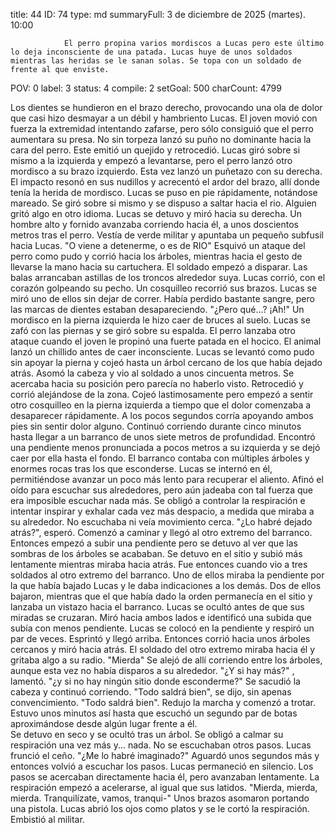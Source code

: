 title:          44
ID:             74
type:           md
summaryFull:    3 de diciembre de 2025 (martes). 10:00
                
                El perro propina varios mordiscos a Lucas pero este último lo deja inconsciente de una patada. Lucas huye de unos soldados mientras las heridas se le sanan solas. Se topa con un soldado de frente al que enviste.
POV:            0
label:          3
status:         4
compile:        2
setGoal:        500
charCount:      4799


Los dientes se hundieron en el brazo derecho, provocando una ola de dolor que casi hizo desmayar a un débil y hambriento Lucas.
El joven movió con fuerza la extremidad intentando zafarse, pero sólo consiguió que el perro aumentara su presa.
No sin torpeza lanzó su puño no dominante hacia la cara del perro. Este emitió un quejido y retrocedió. Lucas giró sobre si mismo a la izquierda y empezó a levantarse, pero el perro lanzó otro mordisco a su brazo izquierdo. Esta vez lanzó un puñetazo con su derecha.
El impacto resonó en sus nudillos y acrecentó el ardor del brazo, allí donde tenía la herida de mordisco. Lucas se puso en pie rápidamente, notándose mareado. Se giró sobre si mismo y se dispuso a saltar hacia el rio.
Alguien gritó algo en otro idioma. Lucas se detuvo y miró hacia su derecha.
Un hombre alto y fornido avanzaba corriendo hacia él, a unos doscientos metros tras el perro. Vestía de verde militar y apuntaba un pequeño subfusil hacia Lucas.
"O viene a detenerme, o es de RIO"
Esquivó un ataque del perro como pudo y corrió hacia los árboles, mientras hacia el gesto de llevarse la mano hacia su cartuchera. El soldado empezó a disparar.
Las balas arrancaban astillas de los troncos alrededor suya. Lucas corrió, con el corazón golpeando su pecho.
Un cosquilleo recorrió sus brazos. Lucas se miró uno de ellos sin dejar de correr. Había perdido bastante sangre, pero las marcas de dientes estaban desapareciendo.
"¿Pero qué...? ¡Ah!"
Un mordisco en la pierna izquierda le hizo caer de bruces al suelo. Lucas se zafó con las piernas y se giró sobre su espalda. El perro lanzaba otro ataque cuando el joven le propinó una fuerte patada en el hocico. El animal lanzó un chillido antes de caer inconsciente.
Lucas se levantó como pudo sin apoyar la pierna y cojeó hasta un árbol cercano de los que había dejado atrás. Asomó la cabeza y vio al soldado a unos cincuenta metros. Se acercaba hacia su posición pero parecía no haberlo visto.
Retrocedió y corrió alejándose de la zona. Cojeó lastimosamente pero empezó a sentir otro cosquilleo en la pierna izquierda a tiempo que el dolor comenzaba a desaparecer rápidamente. A los pocos segundos corría apoyando ambos pies sin sentir dolor alguno.
Continuó corriendo durante cinco minutos hasta llegar a un barranco de unos siete metros de profundidad. Encontró una pendiente menos pronunciada a pocos metros a su izquierda y se dejó caer por ella hasta el fondo.
El barranco contaba con múltiples árboles y enormes rocas tras los que esconderse. Lucas se internó en él, permitiéndose avanzar un poco más lento para recuperar el aliento. Afinó el oído para escuchar sus alrededores, pero aún jadeaba con tal fuerza que era imposible escuchar nada más.
Se obligó a controlar la respiración e intentar inspirar y exhalar cada vez más despacio, a medida que miraba a su alrededor. No escuchaba ni veía movimiento cerca.
"¿Lo habré dejado atrás?", esperó.
Comenzó a caminar y llegó al otro extremo del barranco. Entonces empezó a subir una pendiente pero se detuvo al ver que las sombras de los árboles se acababan.
Se detuvo en el sitio y subió más lentamente mientras miraba hacia atrás. Fue entonces cuando vio a tres soldados al otro extremo del barranco. Uno de ellos miraba la pendiente por la que había bajado Lucas y le daba indicaciones a los demás. Dos de ellos bajaron, mientras que el que había dado la orden permanecía en el sitio y lanzaba un vistazo hacia el barranco. Lucas se ocultó antes de que sus miradas se cruzaran.
Miró hacia ambos lados e identificó una subida que subía con menos pendiente.
Lucas se colocó en la pendiente y respiró un par de veces. Esprintó y llegó arriba. Entonces corrió hacia unos árboles cercanos y miró hacia atrás.
El soldado del otro extremo miraba hacia él y gritaba algo a su radio.
"Mierda"
Se alejó de allí corriendo entre los árboles, aunque esta vez no había disparos a su alrededor.
"¿Y si hay más?" , lamentó. "¿y si no hay ningún sitio donde esconderme?"
Se sacudió la cabeza y continuó corriendo.
"Todo saldrá bien", se dijo, sin apenas convencimiento. "Todo saldrá bien".
Redujo la marcha y comenzó a trotar. Estuvo unos minutos así hasta que escuchó un segundo par de botas aproximándose desde algún lugar frente a él.  
Se detuvo en seco y se ocultó tras un árbol. Se obligó a calmar su respiración una vez más y... nada.
No se escuchaban otros pasos.
Lucas frunció el ceño.
"¿Me lo habré imaginado?"
Aguardó unos segundos más y entonces volvió a escuchar los pasos. Lucas permaneció en silencio.
Los pasos se acercaban directamente hacia él, pero avanzaban lentamente.
La respiración empezó a acelerarse, al igual que sus latidos.
"Mierda, mierda, mierda. Tranquilízate, vamos, tranqui-"
Unos brazos asomaron portando una pistola. Lucas abrió los ojos como platos y se le cortó la respiración.
Embistió al militar.